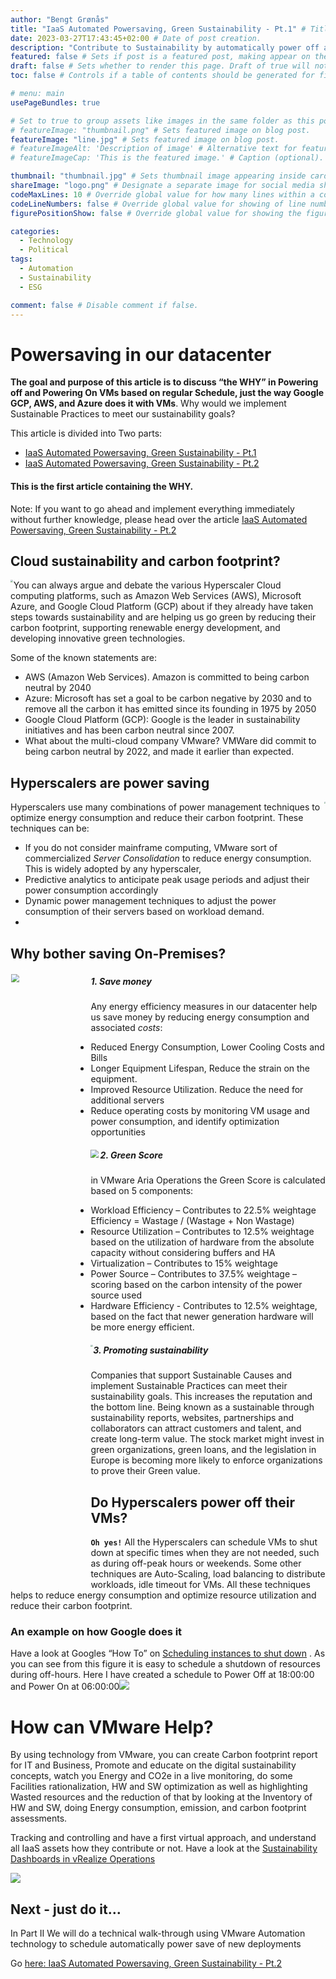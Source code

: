 ```yaml
---
author: "Bengt Grønås"
title: "IaaS Automated Powersaving, Green Sustainability - Pt.1" # Title of the blog post.
date: 2023-03-27T17:43:45+02:00 # Date of post creation.
description: "Contribute to Sustainability by automatically power off and power on of your IaaS workloads as a green service" # Description used for search engine.
featured: false # Sets if post is a featured post, making appear on the home page side bar.
draft: false # Sets whether to render this page. Draft of true will not be rendered.
toc: false # Controls if a table of contents should be generated for first-level links automatically.

# menu: main
usePageBundles: true 

# Set to true to group assets like images in the same folder as this post.
# featureImage: "thumbnail.png" # Sets featured image on blog post.
featureImage: "line.jpg" # Sets featured image on blog post.
# featureImageAlt: 'Description of image' # Alternative text for featured image.
# featureImageCap: 'This is the featured image.' # Caption (optional).

thumbnail: "thumbnail.jpg" # Sets thumbnail image appearing inside card on homepage.
shareImage: "logo.png" # Designate a separate image for social media sharing.
codeMaxLines: 10 # Override global value for how many lines within a code block before auto-collapsing.
codeLineNumbers: false # Override global value for showing of line numbers within code block.
figurePositionShow: false # Override global value for showing the figure label.

categories:
  - Technology
  - Political
tags:
  - Automation
  - Sustainability
  - ESG

comment: false # Disable comment if false.
---
```


# **Powersaving in our datacenter**

**The goal and purpose of this article is to discuss “the WHY” in Powering off and Powering On VMs based on regular Schedule, just the way Google GCP, AWS, and Azure does it with VMs**. Why would we implement Sustainable Practices to meet our sustainability goals? 

This article is divided into Two parts:

- [IaaS Automated Powersaving, Green Sustainability - Pt.1](https://bengt.no/post/2023-03-27/)
- [IaaS Automated Powersaving, Green Sustainability - Pt.2](https://bengt.no/post/2023-04-16/) 

#### This is the first article containing the WHY. 

Note: If you want to go ahead and implement everything immediately without further knowledge, please head over the article [IaaS Automated Powersaving, Green Sustainability - Pt.2](https://bengt.no/post/2023-04-16/) 

## Cloud sustainability and carbon footprint?

<img src="./images/index/carbon-footprint-medium.jpg" align="left" style="zoom:25%;" />You can always argue and debate the various Hyperscaler Cloud computing platforms, such as Amazon Web Services (AWS), Microsoft Azure, and Google Cloud Platform (GCP) about if they already have taken steps towards sustainability and are helping us go green by reducing their carbon footprint, supporting renewable energy development, and developing innovative green technologies. 

Some of the known statements are:

- AWS (Amazon Web Services). Amazon is committed to being carbon neutral by 2040
- Azure: Microsoft has set a goal to be carbon negative by 2030 and to remove all the carbon it has emitted since its founding in 1975 by 2050
- Google Cloud Platform (GCP): Google is the leader in sustainability initiatives and has been carbon neutral since 2007.
- What about the multi-cloud company VMware?  VMWare did commit to being carbon neutral by 2022, and made it earlier than expected. 

## Hyperscalers are power saving

<img src="./images/index/60510880_7.png" align="right" style="zoom:15%;" />Hyperscalers use many combinations of power management techniques to optimize energy consumption and reduce their carbon footprint. These techniques can be: 

- If you do not consider mainframe computing, VMware sort of commercialized *Server Consolidation* to reduce energy consumption. This is widely adopted by any hyperscaler, 
- Predictive analytics to anticipate peak usage periods and adjust their power consumption accordingly
- Dynamic power management techniques to adjust the power consumption of their servers based on workload demand.
- 



## Why bother saving On-Premises?

##### <img src="./images/index/Green_economy_UN.jpg" align="left" style="zoom:80%;" width=25% />

##### 1. Save money 

Any energy efficiency measures in our datacenter help us save money by reducing energy consumption and associated *costs*:

- Reduced Energy Consumption, Lower Cooling Costs and Bills
- Longer Equipment Lifespan, Reduce the strain on the equipment.
- Improved Resource Utilization. Reduce the need for additional servers
- Reduce operating costs by monitoring VM usage and power consumption, and identify optimization opportunities



##### <img src="./images/index/image-20230416160909470.png" align="left" style="zoom:80%;" />2. Green Score

in VMware Aria Operations the Green Score is calculated based on 5 components:

- Workload Efficiency – Contributes to 22.5% weightage Efficiency = Wastage / (Wastage + Non Wastage)
- Resource Utilization – Contributes to 12.5% weightage based on the utilization of hardware from the absolute capacity without considering buffers and HA
- Virtualization – Contributes to 15% weightage
- Power Source – Contributes to 37.5% weightage – scoring based on the carbon intensity of the power source used
- Hardware Efficiency - Contributes to 12.5% weightage, based on the fact that newer generation hardware will be more energy efficient.



##### <img src="./images/index/Sustainable-Marketing.jpg" align="left" style="zoom:20%;" />3. Promoting sustainability

Companies that support Sustainable Causes and implement Sustainable Practices can meet their sustainability goals. This increases the reputation and the bottom line. Being known as a sustainable through sustainability reports, websites, partnerships and collaborators can attract customers and talent, and create long-term value. The stock market might invest in green organizations, green loans, and the legislation in Europe is becoming more likely to enforce organizations to prove their Green value. 





## Do Hyperscalers power off their VMs?

**`Oh yes!`** All the Hyperscalers can schedule VMs to shut down at specific times when they are not needed, such as during off-peak hours or weekends. Some other techniques are Auto-Scaling, load balancing to distribute workloads, idle timeout for VMs. All these techniques helps to reduce energy consumption and optimize resource utilization and reduce their carbon footprint.



### An example on how Google does it

Have a look at Googles “How To” on [Scheduling instances to shut down](https://cloud.google.com/compute/docs/instances/schedule-instance-start-stop#console) . As you can see from this figure it is easy to schedule a shutdown of resources during off-hours.  Here I have created a schedule to Power Off at 18:00:00 and Power On at 06:00:00<img src="./images/index/google_schedule.jpg" style="zoom: 100%;" />



# How can VMware Help?

By using technology from VMware, you can create Carbon footprint report for IT and Business, Promote and educate on the digital sustainability concepts, watch you Energy and CO2e in a live monitoring, do some Facilities rationalization, HW and SW optimization as well as highlighting Wasted resources and the reduction of that by looking at the Inventory of HW and SW, doing Energy consumption, emission, and carbon footprint assessments. 

Tracking and controlling and have a first virtual approach, and understand all IaaS assets how they contribute or not. Have a look at the [Sustainability Dashboards in vRealize Operations](https://blogs.vmware.com/management/2021/10/sustainability-dashboards-in-vrealize-operations-8-6.html)





![](./images/index/image-20230416154725047.png)



## **Next - just do it…**

In Part II We will do a technical walk-through using VMware Automation technology to schedule automatically power save of new deployments

Go [here: IaaS Automated Powersaving, Green Sustainability - Pt.2](https://bengt.no/post/2023-04-16)



